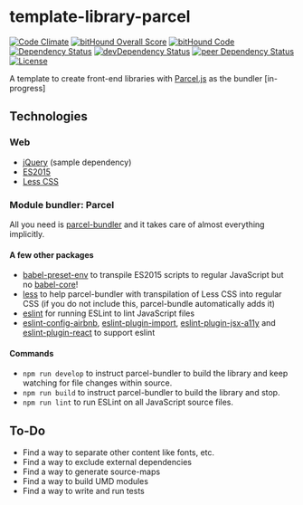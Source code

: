 # template-library-parcel

[![Code Climate](https://codeclimate.com/github/myTerminal/template-library-parcel.png)](https://codeclimate.com/github/myTerminal/template-library-parcel)
[![bitHound Overall Score](https://www.bithound.io/github/myTerminal/template-library-parcel/badges/score.svg)](https://www.bithound.io/github/myTerminal/template-library-parcel)
[![bitHound Code](https://www.bithound.io/github/myTerminal/template-library-parcel/badges/code.svg)](https://www.bithound.io/github/myTerminal/template-library-parcel)  
[![Dependency Status](https://david-dm.org/myTerminal/template-library-parcel.svg)](https://david-dm.org/myTerminal/template-library-parcel)
[![devDependency Status](https://david-dm.org/myTerminal/template-library-parcel/dev-status.svg)](https://david-dm.org/myTerminal/template-library-parcel#info=devDependencies)
[![peer Dependency Status](https://david-dm.org/myTerminal/template-library-parcel/peer-status.svg)](https://david-dm.org/myTerminal/template-library-parcel#info=peerDependencies)  
[![License](https://img.shields.io/badge/LICENSE-GPL%20v3.0-blue.svg)](https://www.gnu.org/licenses/gpl.html)

A template to create front-end libraries with [Parcel.js](https://parceljs.org) as the bundler [in-progress]

## Technologies

### Web

 - [jQuery](https://jquery.com/) (sample dependency)
 - [ES2015](http://es6-features.org/)
 - [Less CSS](http://lesscss.org/)

### Module bundler: Parcel

All you need is [parcel-bundler](https://www.npmjs.com/package/parcel-bundler) and it takes care of almost everything implicitly.

#### A few other packages

 - [babel-preset-env](https://www.npmjs.com/package/babel-preset-env) to transpile ES2015 scripts to regular JavaScript but no [babel-core](https://www.npmjs.com/package/babel-core)!
 - [less](https://www.npmjs.com/package/less) to help parcel-bundler with transpilation of Less CSS into regular CSS (if you do not include this, parcel-bundle automatically adds it)
 - [eslint](https://www.npmjs.com/package/eslint) for running ESLint to lint JavaScript files
 - [eslint-config-airbnb](https://www.npmjs.com/package/eslint-config-airbnb), [eslint-plugin-import](https://www.npmjs.com/package/eslint-plugin-import), [eslint-plugin-jsx-a11y](https://www.npmjs.com/package/eslint-plugin-jsx-a11y) and [eslint-plugin-react](https://www.npmjs.com/package/eslint-plugin-react) to support eslint

#### Commands

 - `npm run develop` to instruct parcel-bundler to build the library and keep watching for file changes within source.
 - `npm run build` to instruct parcel-bundler to build the library and stop.  
 - `npm run lint` to run ESLint on all JavaScript source files.

## To-Do

 - Find a way to separate other content like fonts, etc.
 - Find a way to exclude external dependencies
 - Find a way to generate source-maps
 - Find a way to build UMD modules
 - Find a way to write and run tests
